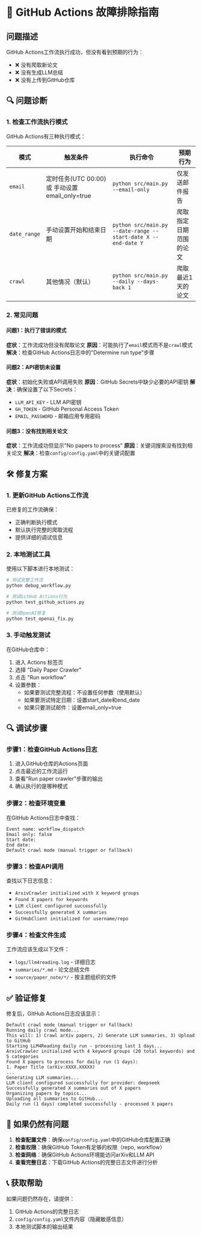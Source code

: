 # 🔧 GitHub Actions 故障排除指南

## 问题描述

GitHub Actions工作流执行成功，但没有看到预期的行为：
- ❌ 没有爬取新论文
- ❌ 没有生成LLM总结
- ❌ 没有上传到GitHub仓库

## 🔍 问题诊断

### 1. 检查工作流执行模式

GitHub Actions有三种执行模式：

| 模式 | 触发条件 | 执行命令 | 预期行为 |
|------|----------|----------|----------|
| `email` | 定时任务(UTC 00:00) 或 手动设置email_only=true | `python src/main.py --email-only` | 仅发送邮件报告 |
| `date_range` | 手动设置开始和结束日期 | `python src/main.py --date-range --start-date X --end-date Y` | 爬取指定日期范围的论文 |
| `crawl` | 其他情况（默认） | `python src/main.py --daily --days-back 1` | 爬取最近1天的论文 |

### 2. 常见问题

#### 问题1：执行了错误的模式
**症状**：工作流成功但没有爬取论文
**原因**：可能执行了`email`模式而不是`crawl`模式
**解决**：检查GitHub Actions日志中的"Determine run type"步骤

#### 问题2：API密钥未设置
**症状**：初始化失败或API调用失败
**原因**：GitHub Secrets中缺少必要的API密钥
**解决**：确保设置了以下Secrets：
- `LLM_API_KEY` - LLM API密钥
- `GH_TOKEN` - GitHub Personal Access Token
- `EMAIL_PASSWORD` - 邮箱应用专用密码

#### 问题3：没有找到相关论文
**症状**：工作流成功但显示"No papers to process"
**原因**：关键词搜索没有找到相关论文
**解决**：检查`config/config.yaml`中的关键词配置

## 🛠️ 修复方案

### 1. 更新GitHub Actions工作流

已修复的工作流确保：
- 正确判断执行模式
- 默认执行完整的爬取流程
- 提供详细的调试信息

### 2. 本地测试工具

使用以下脚本进行本地测试：

```bash
# 测试完整工作流
python debug_workflow.py

# 测试GitHub Actions行为
python test_github_actions.py

# 测试OpenAI修复
python test_openai_fix.py
```

### 3. 手动触发测试

在GitHub仓库中：
1. 进入 Actions 标签页
2. 选择 "Daily Paper Crawler"
3. 点击 "Run workflow"
4. 设置参数：
   - 如果要测试完整流程：不设置任何参数（使用默认）
   - 如果要测试特定日期：设置start_date和end_date
   - 如果只要测试邮件：设置email_only=true

## 🔍 调试步骤

### 步骤1：检查GitHub Actions日志

1. 进入GitHub仓库的Actions页面
2. 点击最近的工作流运行
3. 查看"Run paper crawler"步骤的输出
4. 确认执行的是哪种模式

### 步骤2：检查环境变量

在GitHub Actions日志中查找：
```
Event name: workflow_dispatch
Email only: false
Start date: 
End date: 
Default crawl mode (manual trigger or fallback)
```

### 步骤3：检查API调用

查找以下日志信息：
- `ArxivCrawler initialized with X keyword groups`
- `Found X papers for keywords`
- `LLM client configured successfully`
- `Successfully generated X summaries`
- `GitHubClient initialized for username/repo`

### 步骤4：检查文件生成

工作流应该生成以下文件：
- `logs/llm4reading.log` - 详细日志
- `summaries/*.md` - 论文总结文件
- `source/paper_note/*/` - 按主题组织的文件

## ✅ 验证修复

修复后，GitHub Actions日志应该显示：

```
Default crawl mode (manual trigger or fallback)
Running daily crawl mode...
This will: 1) Crawl arXiv papers, 2) Generate LLM summaries, 3) Upload to GitHub
Starting LLM4Reading daily run - processing last 1 days...
ArxivCrawler initialized with 4 keyword groups (20 total keywords) and 5 categories
Found X papers to process for daily run (1 days):
1. Paper Title (arXiv:XXXX.XXXXX)
...
Generating LLM summaries...
LLM client configured successfully for provider: deepseek
Successfully generated X summaries out of X papers
Organizing papers by topics...
Uploading all summaries to GitHub...
Daily run (1 days) completed successfully - processed X papers
```

## 🚨 如果仍然有问题

1. **检查配置文件**：确保`config/config.yaml`中的GitHub仓库配置正确
2. **检查权限**：确保GitHub Token有足够的权限（repo, workflow）
3. **检查网络**：确保GitHub Actions环境能访问arXiv和LLM API
4. **查看完整日志**：下载GitHub Actions的完整日志文件进行分析

## 📞 获取帮助

如果问题仍然存在，请提供：
1. GitHub Actions的完整日志
2. `config/config.yaml`文件内容（隐藏敏感信息）
3. 本地测试脚本的输出结果
